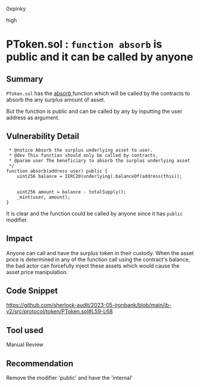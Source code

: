0xpinky

high

# PToken.sol : `function absorb` is public and it can be called by anyone

## Summary

`PToken.sol` has the [absorb ](https://github.com/sherlock-audit/2023-05-ironbank/blob/main/ib-v2/src/protocol/token/PToken.sol#L63-L69) function which will be called by the contracts to absorb the any surplus amount of asset.

But the function is public and can be called by any by inputting the user address as argument.

## Vulnerability Detail

     * @notice Absorb the surplus underlying asset to user.
     * @dev This function should only be called by contracts.
     * @param user The beneficiary to absorb the surplus underlying asset
     */
    function absorb(address user) public {
        uint256 balance = IERC20(underlying).balanceOf(address(this));


        uint256 amount = balance - totalSupply();
        _mint(user, amount);
    }

It is clear and the function could be called by anyone since it has `public` modifier.

## Impact

Anyone can call and have the surplus token in their custody.
When the asset price is determined in any of the function call using the contract's balance, the bad actor can forcefully inject these assets which would cause the asset price manipulation.

## Code Snippet
https://github.com/sherlock-audit/2023-05-ironbank/blob/main/ib-v2/src/protocol/token/PToken.sol#L59-L68

## Tool used

Manual Review

## Recommendation

Remove the modifier 'public' and have the 'internal'
